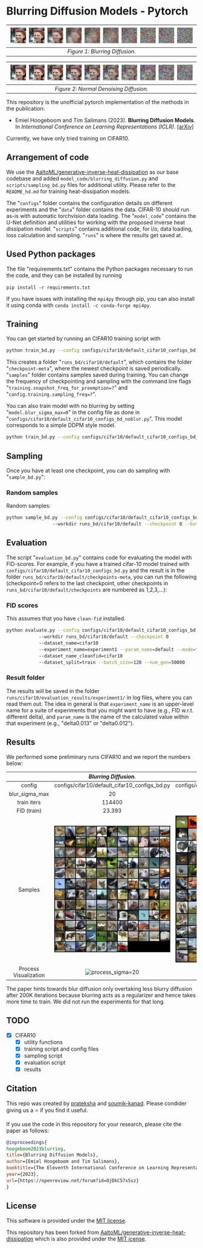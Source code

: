 # Blurring Diffusion Models - Pytorch
| ![Normal Diffusion](assets/forward_sigma=20.png) |
|:--:|
| *Figure 1: Blurring Diffusion.* |

| ![Normal Diffusion](assets/forward_sigma=0.png) |
|:--:|
| *Figure 2: Normal Denoising Diffusion.* |





This repository is the unofficial pytorch implementation of the methods in the publication:

* Emiel Hoogeboom and Tim Salimans (2023). **Blurring Diffusion Models**. In *International Conference on Learning Representations (ICLR)*. [[arXiv]](https://arxiv.org/abs/2209.05557) 

Currently, we have only tried training on CIFAR10.



## Arrangement of code
We use the [AaltoML/generative-inverse-heat-dissipation](https://github.com/AaltoML/generative-inverse-heat-dissipation) as our base codebase and added `model_code/blurring_diffusion.py` and `scripts/sampling_bd.py` files for additional utility. Please refer to the `README_hd.md` for training heat-dissipation models.

The "`configs`" folder contains the configuration details on different experiments and the "`data`" folder contains the data. CIFAR-10 should run as-is with automatic torchvision data loading. The "`model_code`" contains the U-Net definition and utilities for working with the proposed inverse heat dissipation model. "`scripts`" contains additional code, for i/o, data loading, loss calculation and sampling. "`runs`" is where the results get saved at.



## Used Python packages

The file "requirements.txt" contains the Python packages necessary to run the code, and they can be installed by running

```pip install -r requirements.txt```

If you have issues with installing the `mpi4py` through pip, you can also install it using conda with `conda install -c conda-forge mpi4py`. 

## Training

You can get started by running an CIFAR10 training script with

```bash
python train_bd.py --config configs/cifar10/default_cifar10_configs_bd.py --workdir runs_bd/cifar10/default
```

This creates a folder "`runs_bd/cifar10/default`", which contains the folder "`checkpoint-meta`", where the newest checkpoint is saved periodically. "`samples`" folder contains samples saved during training. You can change the frequency of checkpointing and sampling with the command line flags "`training.snapshot_freq_for_preemption=?`" and "`config.training.sampling_freq=?`". 


You can also train model with no blurring by setting "`model.blur_sigma_max=0`" in the config file as done in "`configs/cifar10/default_cifar10_configs_bd_noblur.py`". This model corresponds to a simple DDPM style model.

```bash
python train_bd.py --config configs/cifar10/default_cifar10_configs_bd_noblur.py --workdir runs_bd/cifar10/default
```

## Sampling
Once you have at least one checkpoint, you can do sampling with "`sample_bd.py`":

### Random samples
Random samples: 

```bash
python sample_bd.py --config configs/cifar10/default_cifar10_configs_bd.py
                 --workdir runs_bd/cifar10/default --checkpoint 0 --batch_size=9
```



## Evaluation

The script "`evaluation_bd.py`" contains code for evaluating the model with FID-scores. For example, if you have a trained cifar-10 model trained with `configs/cifar10/default_cifar10_configs_bd.py` and the result is in the folder `runs_bd/cifar10/default/checkpoints-meta`, you can run the following (checkpoint=0 refers to the last checkpoint, other checkpoints in `runs_bd/cifar10/default/checkpoints` are numbered as 1,2,3,...):

### FID scores
This assumes that you have `clean-fid` installed. 

```bash
python evaluate.py --config configs/cifar10/default_cifar10_configs_bd.py
            --workdir runs_bd/cifar10/default --checkpoint 0
            --dataset_name=cifar10
            --experiment_name=experiment1 --param_name=default --mode=fid
            --dataset_name_cleanfid=cifar10
            --dataset_split=train --batch_size=128 --num_gen=50000
```


### Result folder
The results will be saved in the folder `runs/cifar10/evaluation_results/experiment1/` in log files, where you can read them out. The idea in general is that `experiment_name` is an upper-level name for a suite of experiments that you might want to have (e.g., FID w.r.t. different delta), and `param_name` is the name of the calculated value within that experiment (e.g., "delta0.013" or "delta0.012"). 

## Results
We performed some preliminary runs CIFAR10 and we report the numbers below:
<!-- |experiment           | config | blur_sigma_max | train iters | FID (train) |
| ------- | -------- | ------- | ------- | ------- |
| Denoising Diffusion | configs/cifar10/default_cifar10_configs_bd_noblur.py | 0     | 109800| 16.558|
| Blurring Diffusion  | configs/cifar10/default_cifar10_configs_bd.py        | 20    | 144400| 23.393| -->

|| *Blurring Diffusion.* | *Denoising Diffusion* |
|:--:|:--:|:--:|
|config|configs/cifar10/default_cifar10_configs_bd.py|configs/cifar10/default_cifar10_configs_bd_noblur.py|
|blur_sigma_max|20|0|
|train iters|114400|109800|
|FID (train)|23.393|16.558|
|Samples| ![final_sigma=20](assets/final_sigma20_114Kiters.png) | ![final_sigma=0](assets/final_sigma0_109Kiters.png) |
|Process Visualization| ![process_sigma=20](assets/process_sigma20_114Kiters.gif) | ![process_sigma=0](assets/process_sigma0_109Kiters.gif) |




The paper hints towards blur diffusion only overtaking less blurry diffusion after 200K iterations because blurring acts as a regularizer and hence takes more time to train. We did not run the experiments for that long.

## TODO

- [x] CIFAR10
    - [x] utility functions
    - [x] training script and config files
    - [x] sampling script
    - [x] evaluation script
    - [x] results

## Citation

This repo was created by [prateksha](https://github.com/prateksha) and [soumik-kanad](https://github.com/soumik-kanad). Please condider giving us a ⭐ if you find it useful. 

If you use the code in this repository for your research, please cite the paper as follows:

```bibtex
@inproceedings{
hoogeboom2023blurring,
title={Blurring Diffusion Models},
author={Emiel Hoogeboom and Tim Salimans},
booktitle={The Eleventh International Conference on Learning Representations },
year={2023},
url={https://openreview.net/forum?id=OjDkC57x5sz}
}
```

## License

This software is provided under the [MIT license](LICENSE).

This repository has been forked from [AaltoML/generative-inverse-heat-dissipation](https://github.com/AaltoML/generative-inverse-heat-dissipation) which is also provided under the [MIT icense](https://github.com/AaltoML/generative-inverse-heat-dissipation/blob/main/LICENSE).
````
